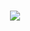 <h1 align="center">
  <a href="https://git.io/typing-svg">
    <img src="https://readme-typing-svg.herokuapp.com/?lines=Hello,+There!+👋;This+is+Taue+Ikumi....;Nice+to+meet+you!&center=true&size=30">
  </a>
</h1>


